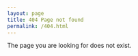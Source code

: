 ```yaml
---
layout: page
title: 404 Page not found
permalink: /404.html
---
```

The page you are looking for does not exist.
